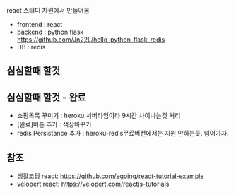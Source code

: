react 스터디 차원에서 만들어봄
* frontend : react
* backend  : python flask <https://github.com/Jn22L/hello_python_flask_redis>
* DB : redis

## 심심할때 할것

## 심심할때 할것 - 완료
* 쇼핑목록 꾸미기 : heroku 서버타임이라 9시간 차이나는것 처리
* [완료]버튼 추가 : 색상바꾸기
* redis Persistance 추가 : heroku-redis무료버전에서는 지원 안하는듯. 넘어가자.

## 참조
* 생활코딩 react: <https://github.com/egoing/react-tutorial-example>
* velopert react: <https://velopert.com/reactjs-tutorials>

